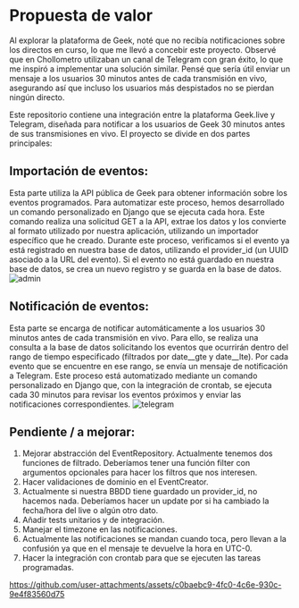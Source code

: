 # Propuesta de valor
Al explorar la plataforma de Geek, noté que no recibía notificaciones sobre los directos en curso, lo que me llevó a concebir este proyecto. Observé que en Chollometro utilizaban un canal de Telegram con gran éxito, lo que me inspiró a implementar una solución similar. Pensé que sería útil enviar un mensaje a los usuarios 30 minutos antes de cada transmisión en vivo, asegurando así que incluso los usuarios más despistados no se pierdan ningún directo.

Este repositorio contiene una integración entre la plataforma Geek.live y Telegram, diseñada para notificar a los usuarios de Geek 30 minutos antes de sus transmisiones en vivo. El proyecto se divide en dos partes principales:
## Importación de eventos:
Esta parte utiliza la API pública de Geek para obtener información sobre los eventos programados. Para automatizar este proceso, hemos desarrollado un comando personalizado en Django que se ejecuta cada hora. Este comando realiza una solicitud GET a la API, extrae los datos y los convierte al formato utilizado por nuestra aplicación, utilizando un importador específico que he creado. Durante este proceso, verificamos si el evento ya está registrado en nuestra base de datos, utilizando el provider_id (un UUID asociado a la URL del evento). Si el evento no está guardado en nuestra base de datos, se crea un nuevo registro y se guarda en la base de datos.
![admin](https://github.com/user-attachments/assets/93af35bb-b68d-4689-bf45-198a235117b1)

## Notificación de eventos:
Esta parte se encarga de notificar automáticamente a los usuarios 30 minutos antes de cada transmisión en vivo. Para ello, se realiza una consulta a la base de datos solicitando los eventos que ocurrirán dentro del rango de tiempo especificado (filtrados por date__gte y date__lte). Por cada evento que se encuentre en ese rango, se envía un mensaje de notificación a Telegram. Este proceso está automatizado mediante un comando personalizado en Django que, con la integración de crontab, se ejecuta cada 30 minutos para revisar los eventos próximos y enviar las notificaciones correspondientes.
![telegram](https://github.com/user-attachments/assets/58aef664-23b6-4aa5-ae9d-54b7c7f44bad)



## Pendiente / a mejorar:
1. Mejorar abstracción del EventRepository.
  Actualmente tenemos dos funciones de filtrado. Deberíamos tener una función filter con argumentos opcionales para hacer los filtros que nos interesen.
2. Hacer validaciones de dominio en el EventCreator.
3. Actualmente si nuestra BBDD tiene guardado un provider_id, no hacemos nada. 
  Deberíamos hacer un update por si ha cambiado la fecha/hora del live o algún otro dato.
4. Añadir tests unitarios y de integración.
5. Manejar el timezone en las notificaciones.
6. Actualmente las notificaciones se mandan cuando toca, pero llevan a la confusión ya que en el mensaje te devuelve la hora en UTC-0.
7. Hacer la integración con crontab para que se ejecuten las tareas programadas.



https://github.com/user-attachments/assets/c0baebc9-4fc0-4c6e-930c-9e4f83560d75





